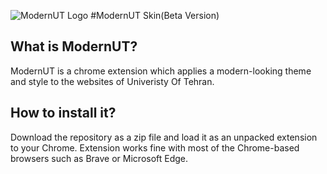 ![ModernUT Logo]('https://raw.githubusercontent.com/devdana/ModernUT/main/icon128.png')
#ModernUT Skin(Beta Version)
## What is ModernUT?
ModernUT is a chrome extension which applies a modern-looking theme and style to the websites of Univeristy Of Tehran.
## How to install it?
Download the repository as a zip file and load it as an unpacked extension to your Chrome.
Extension works fine with most of the Chrome-based browsers such as Brave or Microsoft Edge.